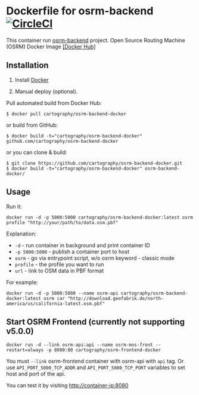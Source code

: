 # Dockerfile for osrm-backend [![CircleCI](https://circleci.com/gh/entur/osrm-backend-docker/tree/master.svg?style=svg)](https://circleci.com/gh/entur/osrm-backend-docker/tree/master)
This container run [osrm-backend](https://github.com/Project-OSRM/osrm-backend) project.
Open Source Routing Machine (OSRM) Docker Image [\[Docker Hub\]](https://hub.docker.com/r/cartography/osrm-backend-docker/)

## Installation

1. Install [Docker](https://www.docker.com/)

2. Manual deploy (optional).

  Pull automated build from Docker Hub:
  ```
  $ docker pull cartography/osrm-backend-docker
  ```
  or build from GitHub:
  ```
  $ docker build -t="cartography/osrm-backend-docker" github.com/cartography/osrm-backend-docker
  ```
  or you can clone & build:  
  ```
  $ git clone https://github.com/cartography/osrm-backend-docker.git  
  $ docker build -t="cartography/osrm-backend-docker" osrm-backend-docker/
  ```

## Usage
Run it:  
```
docker run -d -p 5000:5000 cartography/osrm-backend-docker:latest osrm profile "http://your/path/to/data.osm.pbf"
```  

Explanation:  
- `-d` - run container in background and print container ID
- `-p 5000:5000` - publish a container port to host
- `osrm` - go via entrypoint script, w/o osrm keyword - classic mode
- `profile` - the profile you want to run
- `url` - link to OSM data in PBF format

For example:  
```
docker run -d -p 5000:5000 --name osrm-api cartography/osrm-backend-docker:latest osrm car "http://download.geofabrik.de/north-america/us/california-latest.osm.pbf"
```

## Start OSRM Frontend (currently not supporting v5.0.0)

    docker run -d --link osrm-api:api --name osrm-mos-front --restart=always -p 8080:80 cartography/osrm-frontend-docker

You must `--link` osrm-frontend container with osrm-api with `api` tag. Or use `API_PORT_5000_TCP_ADDR` and `API_PORT_5000_TCP_PORT` variables to set host and port of the api.

You can test it by visiting [http://container-ip:8080](http://container-ip:8080)
